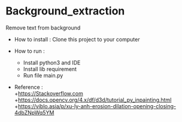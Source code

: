 # Background_extraction
Remove text from background

-  How to install : Clone this project to your computer
-  How to run     : 
    + Install python3 and IDE
    + Install lib requirement
    + Run file main.py

-  Reference      :   
    +https://Stackoverflow.com
    +https://docs.opencv.org/4.x/df/d3d/tutorial_py_inpainting.html
    +https://viblo.asia/p/xu-ly-anh-erosion-dilation-opening-closing-4dbZNpWq5YM
